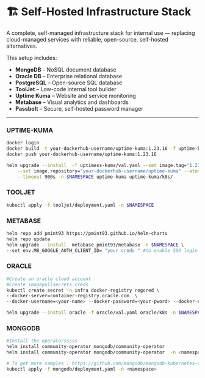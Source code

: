 # 🏗️ Self-Hosted Infrastructure Stack

A complete, self-managed infrastructure stack for internal use — replacing cloud-managed services with reliable, open-source, self-hosted alternatives.

This setup includes:

- **MongoDB** – NoSQL document database
- **Oracle DB** – Enterprise relational database
- **PostgreSQL** – Open-source SQL database
- **ToolJet** – Low-code internal tool builder
- **Uptime Kuma** – Website and service monitoring
- **Metabase** – Visual analytics and dashboards
- **Passbolt** – Secure, self-hosted password manager

---

### UPTIME-KUMA

```bash
docker login
docker build -t your-dockerhub-username/uptime-kuma:1.23.16 -f uptime-kuma/Dockerfile .
docker push your-dockerhub-username/uptime-kuma:1.23.16

helm upgrade --install  -f uptimess-kuma/val.yaml --set image.tag="1.23.16" \
    --set image.repository="your-dockerhub-username/uptime-kuma" --atomic --cleanup-on-fail  \
    --timeout 900s -n $NAMESPACE uptime-kuma uptime-kuma/k8s/

```

### TOOLJET

```bash
kubectl apply -f tooljet/deployment.yaml -n $NAMESPACE

```

### METABASE

```bash
helm repo add pmint93 https://pmint93.github.io/helm-charts
helm repo update
helm upgrade --install  metabase pmint93/metabase -n $NAMESPACE \
--set env.MB_GOOGLE_AUTH_CLIENT_ID= "your creds " #to enable SSO login


```

### ORACLE

```bash
#Create an oracle cloud account
#Create imagepullsecrets creds
kubectl create secret -n infra docker-registry regcred \
--docker-server=container-registry.oracle.com  \
--docker-username=<your-name> --docker-password=<your-pword> --docker-email=<your-email>

helm upgrade --install oracle -f oracle/val.yaml oracle/k8s -n $NAMESPACE
```

### MONGODB

```bash
#Install the operatorsssss
helm install community-operator mongodb/community-operator
helm install community-operator mongodb/community-operator  -n <namespace>

# To get more samples : https://github.com/mongodb/mongodb-kubernetes-operator/tree/master/config/samples
kubectl apply -f mongodb/deployment.yaml -n <namespace>

```
